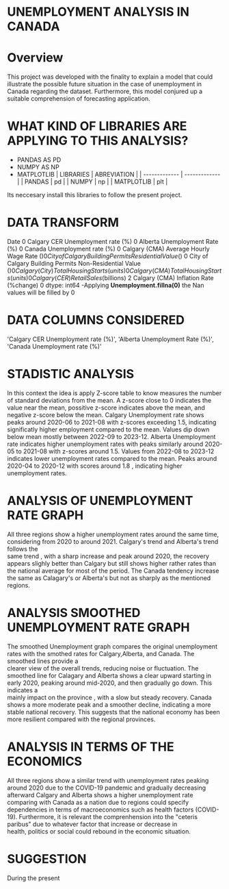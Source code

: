 # UNEMPLOYMENT ANALYSIS IN CANADA

# Overview
This project was developed with the finality to explain a model that could illustrate the possible future situation in the case of unemployment in Canada regarding the dataset. Furthermore, this model conjured up a suitable comprehension of forecasting application.

# WHAT KIND OF LIBRARIES ARE APPLYING TO THIS ANALYSIS?
- PANDAS AS PD
- NUMPY AS NP
- MATPLOTLIB
| LIBRARIES     | ABREVIATION   |
| ------------- | ------------- |
| PANDAS        |   pd          |
| NUMPY         |   np          |
| MATPLOTLIB    |   plt         |

Its neccesary install this libraries to follow the present project.

# DATA TRANSFORM
Date                                                          0
Calgary CER Unemployment rate (%)                             0
Alberta Unemployment Rate (%)                                 0
Canada Unemployment rate (%)                                  0
Calgary (CMA) Average Hourly Wage Rate ($)                    0
City of Calgary Building Permits Residential Value ($)        0
City of Calgary Building Permits Non-Residential Value ($)    0
Calgary (City) Total Housing Starts (units)                   0
Calgary (CMA) Total Housing Starts (units)                    0
Calgary (CER) Retail Sales ($billions)                        2
Calgary (CMA) Inflation Rate (%change)                        0
dtype: int64
-Applying **Unemployment.fillna(0)** the Nan values will be filled by 0 
# DATA COLUMNS CONSIDERED
'Calgary CER Unemployment rate (%)', 'Alberta Unemployment Rate (%)', 'Canada Unemployment rate (%)'
# STADISTIC ANALYSIS
In this context the idea is apply Z-score table to know measures the number of standard deviations from the mean. A z-score close to 0 indicates the value near the mean, possitive z-score indicates above the mean, and negative z-score below the mean. Calgary Unemployment rate shows peaks around 2020-06 to 2021-08 with z-scores exceeding 1.5, indicating significatly higher employment compared to the mean. Values dip down below mean mostly between 2022-09 to 2023-12. Alberta Unemployment rate indicates higher unemployment rates with peaks similarly around 2020-05 to 2021-08 with z-scores around 1.5. Values from 2022-08 to 2023-12 indicates lower unemployment rates compared to the mean. Peaks around 2020-04 to 2020-12 with scores around 1.8 , indicating higher unemployment rates.

# ANALYSIS OF UNEMPLOYMENT RATE GRAPH
  All three regions show a higher unemployment rates around the same time, considering from 2020 to around 2021. Calgary's trend and Alberta's trend follows the   
  same  trend , with a sharp increase and peak around 2020, the recovery appears slighly better than Calgary but still shows higher rather rates than the national 
  average for most of the period. The Canada tendency increase the same as Calagary's or Alberta's but not as sharply as the mentioned regions.

# ANALYSIS SMOOTHED UNEMPLOYMENT RATE GRAPH
  The smoothed Unemployment graph  compares the original unemployment rates with the smothed rates for Calgary,Alberta, and Canada. The smoothed lines provide a   
  clearer view of the overall trends, reducing noise or fluctuation.
  The smoothed line for Calagary and Alberta shows a clear upward starting in early 2020, peaking around mid-2020, and then gradually go down. This indicates a   
  mainly impact  on the province , with a slow but steady recovery. Canada shows a more moderate peak and a smoother decline, indicating a more stable national 
  recovery. This suggests that the national economy has been more resilient compared with the regional provinces.  
# ANALYSIS IN TERMS OF THE ECONOMICS
  All three regions show a similar trend with unemployment rates peaking around 2020 due to the COVID-19 pandemic and gradually decreasing afterward
  Calgary and Alberta shows a higher unemployment rate comparing with Canada as a nation due to regions could specify dependencies in terms of macroeconomics such    as health factors (COVID-19). Furthermore, it is relevant the comprenhension into the "ceteris paribus" due to whatever factor that  increase or decrease in   
  health, politics or social could rebound in the economic situation.

# SUGGESTION 
  During the present 
  



